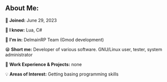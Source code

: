 ## About Me:

📍 **Joined:** June 29, 2023

🔧 **I know:** Lua, C#

📝 **I'm in:** DelmainRP Team (Gmod development)

😁 **Short me:** Developer of various software. GNU/Linux user, tester, system administrator

💼 **Work Experience & Projects:** none

💡 **Areas of Interest:** Getting basing programming skills
